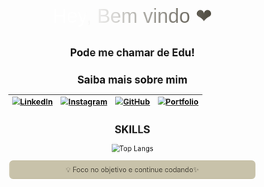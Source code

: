 <center>

<svg width="100%" height="60">
  <defs>
    <linearGradient id="gradient" x1="0" x2="1" y1="0" y2="0">
      <stop offset="20%" stop-color="#FFFF" />
      <stop offset="100%" stop-color="#4D493E" />
    </linearGradient>
  </defs>
  <text x="50%" y="50%" dominant-baseline="middle" text-anchor="middle" font-size="40" font-family="Arial" fill="url(#gradient)">Hey, Bem vindo ❤</text>
</svg>

## Pode me chamar de Edu!

## Saiba mais sobre mim

| [![LinkedIn](https://img.shields.io/badge/LinkedIn-C8C2AA?style=for-the-badge&logo=linkedin&logoColor=white)](https://www.linkedin.com/in/edu0xff/) | [![Instagram](https://img.shields.io/badge/-Instagram-C8C2AA?style=for-the-badge&logo=instagram&logoColor=white)](https://www.instagram.com/edu0xFF/) | [![GitHub](https://img.shields.io/badge/GitHub-C8C2AA?style=for-the-badge&logo=github&logoColor=white)](https://github.com/edu0xff) | [![Portfolio](https://img.shields.io/badge/Portfolio-C8C2AA?style=for-the-badge&logo=todoist&logoColor=white)](https://meu-portfolio-red-one.vercel.app/) |
|---|---|---|---|

## SKILLS

![Top Langs](https://github-readme-stats-git-masterrstaa-rickstaa.vercel.app/api/top-langs/?username=edu0xff&layout=compact&bg_color=C8C2AA&border_color=black&title_color=4D493E&text_color=4D493E)

<div align="center" style= "border: 2px solid #FFFFFF; padding: 10px; border-radius: 10px; background-color: #C8C2AA; color: #4D493E">
💡 Foco no objetivo e continue codando✨
</div>

</center>
